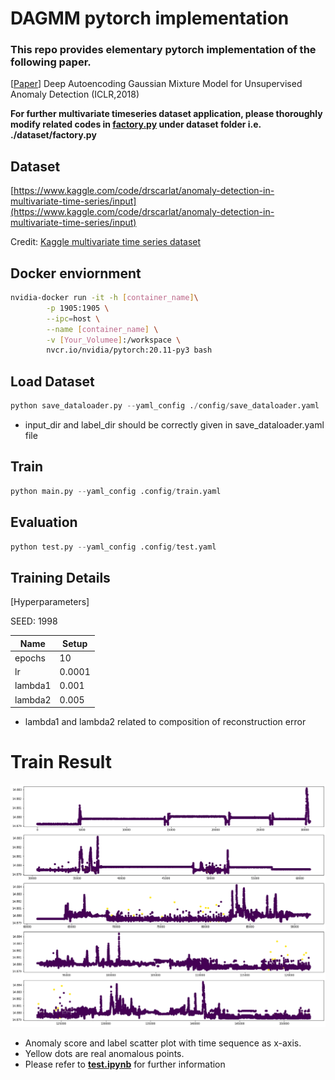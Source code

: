 # DAGMM pytorch implementation

### This repo provides elementary pytorch implementation of the following paper.

[[Paper](https://bzong.github.io/doc/iclr18-dagmm.pdf)] Deep Autoencoding Gaussian Mixture Model for Unsupervised Anomaly Detection (ICLR,2018)

**For further multivariate timeseries dataset application, please thoroughly modify related codes in [factory.py](http://factory.py) under dataset folder i.e. ./dataset/factory.py**

## Dataset

[https://www.kaggle.com/code/drscarlat/anomaly-detection-in-multivariate-time-series/input](https://www.kaggle.com/code/drscarlat/anomaly-detection-in-multivariate-time-series/input)

Credit: [Kaggle multivariate time series dataset](https://www.kaggle.com/code/drscarlat/anomaly-detection-in-multivariate-time-series/input)

## Docker enviornment

```bash
nvidia-docker run -it -h [container_name]\
        -p 1905:1905 \
        --ipc=host \
        --name [container_name] \
        -v [Your_Volumee]:/workspace \
        nvcr.io/nvidia/pytorch:20.11-py3 bash
```

## Load Dataset

```python
python save_dataloader.py --yaml_config ./config/save_dataloader.yaml
```

- input_dir and label_dir should be correctly given in save_dataloader.yaml file

## Train

```python
python main.py --yaml_config .config/train.yaml
```

## Evaluation

```python
python test.py --yaml_config .config/test.yaml
```

## Training Details

[Hyperparameters]

SEED: 1998

| Name | Setup |
| --- | --- |
| epochs | 10 |
| lr | 0.0001 |
| lambda1 | 0.001 |
| lambda2 | 0.005 |
- lambda1 and lambda2 related to composition of reconstruction error

# Train Result

![output.png](./output.png)

- Anomaly score and label scatter plot with time sequence as x-axis.
- Yellow dots are real anomalous points.
- Please refer to [**test.ipynb**](https://github.com/SeungHunHan11/Time-Implementations/blob/master/DAGMM/test.ipynb) for further information
